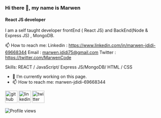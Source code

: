 ### Hi there 👋, my name is Marwen
#### React JS developer
I am a self taught developer frontEnd ( React JS) and BackEnd(Node & Express JS) , MongoDB.



📫 How to reach me: 
Linkedin : https://www.linkedin.com/in/marwen-jdidi-69668344
Email : marwen.jdidi75@gmail.com
Twitter : https://twitter.com/MarwenCode

Skills: REACT / JavaScript/ Express JS/MongoDB/ HTML / CSS

- 🔭 I’m currently working on this page. 
- 📫 How to reach me: marwen-jdidi-69668344 


[<img src='https://cdn.jsdelivr.net/npm/simple-icons@3.0.1/icons/github.svg' alt='github' height='40'>](https://github.com/MarwenCode)  [<img src='https://cdn.jsdelivr.net/npm/simple-icons@3.0.1/icons/linkedin.svg' alt='linkedin' height='40'>](https://www.linkedin.com/in/https://www.linkedin.com/in/marwen-jdidi-69668344/)  [<img src='https://cdn.jsdelivr.net/npm/simple-icons@3.0.1/icons/twitter.svg' alt='twitter' height='40'>](https://twitter.com/MarwenCode)  


![Profile views](https://gpvc.arturio.dev/MarwenCode)  













